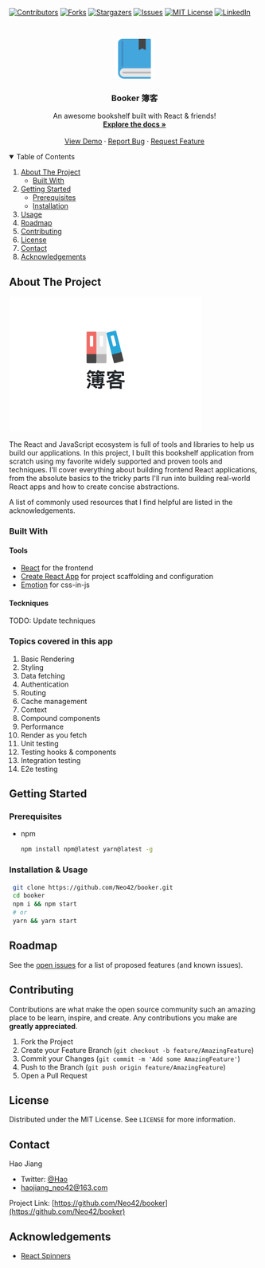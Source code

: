 <!--
*** Thanks for checking out the Best-README-Template. If you have a suggestion
*** that would make this better, please fork the repo and create a pull request
*** or simply open an issue with the tag "enhancement".
*** Thanks again! Now go create something AMAZING! :D
-->

<!-- PROJECT SHIELDS -->
<!--
*** I'm using markdown "reference style" links for readability.
*** Reference links are enclosed in brackets [ ] instead of parentheses ( ).
*** See the bottom of this document for the declaration of the reference variables
*** for contributors-url, forks-url, etc. This is an optional, concise syntax you may use.
*** https://www.markdownguide.org/basic-syntax/#reference-style-links
-->

[![Contributors][contributors-shield]][contributors-url]
[![Forks][forks-shield]][forks-url]
[![Stargazers][stars-shield]][stars-url]
[![Issues][issues-shield]][issues-url]
[![MIT License][license-shield]][license-url]
[![LinkedIn][linkedin-shield]][linkedin-url]

<!-- PROJECT LOGO -->
<br />
<p align="center">
  <a href="https://github.com/neo42/booker">
    <img src="./public/favicon-96x96.png" alt="Logo" width="80" height="80">
  </a>

  <h3 align="center">Booker 簿客</h3>

  <p align="center">
An awesome bookshelf built with React & friends!
    <br />
    <a href="https://github.com/Neo42/booker"><strong>Explore the docs »</strong></a>
    <br />
    <br />
    <a href="#">View Demo</a>
    ·
    <a href="https://github.com/Neo42/booker/issues">Report Bug</a>
    ·
    <a href="https://github.com/Neo42/booker/issues">Request Feature</a>
  </p>
</p>

<!-- TABLE OF CONTENTS -->
<details open="open">
  <summary>Table of Contents</summary>
  <ol>
    <li>
      <a href="#about-the-project">About The Project</a>
      <ul>
        <li><a href="#built-with">Built With</a></li>
      </ul>
    </li>
    <li>
      <a href="#getting-started">Getting Started</a>
      <ul>
        <li><a href="#prerequisites">Prerequisites</a></li>
        <li><a href="#installation">Installation</a></li>
      </ul>
    </li>
    <li><a href="#usage">Usage</a></li>
    <li><a href="#roadmap">Roadmap</a></li>
    <li><a href="#contributing">Contributing</a></li>
    <li><a href="#license">License</a></li>
    <li><a href="#contact">Contact</a></li>
    <li><a href="#acknowledgements">Acknowledgements</a></li>
  </ol>
</details>

<!-- ABOUT THE PROJECT -->

## About The Project

[![Product Name Screen Shot][product-screenshot]]()

The React and JavaScript ecosystem is full of tools and libraries to help us build our applications. In this project, I built this bookshelf application from scratch using my favorite widely supported and proven tools and techniques. I'll cover everything about building frontend React applications, from the absolute basics to the tricky parts I'll run into building real-world React apps and how to create concise abstractions.

A list of commonly used resources that I find helpful are listed in the acknowledgements.

### Built With

#### Tools

- [React](https://reactjs.org) for the frontend
- [Create React App](https://create-react-app.dev/) for project scaffolding and configuration
- [Emotion](https://emotion.sh/docs/introduction) for css-in-js

#### Teckniques

TODO: Update techniques

### Topics covered in this app

1.  Basic Rendering
2.  Styling
3.  Data fetching
4.  Authentication
5.  Routing
6.  Cache management
7.  Context
8.  Compound components
9.  Performance
10. Render as you fetch
11. Unit testing
12. Testing hooks & components
13. Integration testing
14. E2e testing

<!-- GETTING STARTED -->

## Getting Started

### Prerequisites

- npm
  ```sh
  npm install npm@latest yarn@latest -g
  ```

### Installation & Usage

```sh
 git clone https://github.com/Neo42/booker.git
 cd booker
 npm i && npm start
 # or
 yarn && yarn start
```

<!-- ROADMAP -->

## Roadmap

See the [open issues](https://github.com/Neo42/booker/issues) for a list of proposed features (and known issues).

<!-- CONTRIBUTING -->

## Contributing

Contributions are what make the open source community such an amazing place to be learn, inspire, and create. Any contributions you make are **greatly appreciated**.

1. Fork the Project
2. Create your Feature Branch (`git checkout -b feature/AmazingFeature`)
3. Commit your Changes (`git commit -m 'Add some AmazingFeature'`)
4. Push to the Branch (`git push origin feature/AmazingFeature`)
5. Open a Pull Request

<!-- LICENSE -->

## License

Distributed under the MIT License. See `LICENSE` for more information.

<!-- CONTACT -->

## Contact

Hao Jiang

- Twitter: [@Hao](https://twitter.com/neo42_)
- haojiang_neo42@163.com

Project Link: [https://github.com/Neo42/booker](https://github.com/Neo42/booker)

<!-- ACKNOWLEDGEMENTS -->

## Acknowledgements

- [React Spinners](https://www.davidhu.io/react-spinners/)

<!-- MARKDOWN LINKS & IMAGES -->
<!-- https://www.markdownguide.org/basic-syntax/#reference-style-links -->

[contributors-shield]: https://img.shields.io/github/contributors/Neo42/booker.svg?style=for-the-badge
[contributors-url]: https://github.com/Neo42/booker/graphs/contributors
[forks-shield]: https://img.shields.io/github/forks/Neo42/booker.svg?style=for-the-badge
[forks-url]: https://github.com/Neo42/booker/network/members
[stars-shield]: https://img.shields.io/github/stars/Neo42/booker.svg?style=for-the-badge
[stars-url]: https://github.com/Neo42/booker/stargazers
[issues-shield]: https://img.shields.io/github/issues/Neo42/booker.svg?style=for-the-badge
[issues-url]: https://github.com/Neo42/booker/issues
[license-shield]: https://img.shields.io/github/license/Neo42/booker.svg?style=for-the-badge
[license-url]: https://github.com/Neo42/booker/blob/master/LICENSE.txt
[linkedin-shield]: https://img.shields.io/badge/-LinkedIn-black.svg?style=for-the-badge&logo=linkedin&colorB=555
[linkedin-url]: https://linkedin.com/in/othneildrew
[product-screenshot]: public/screenshot.png
